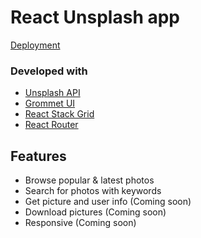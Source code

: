 # React Unsplash app 

[Deployment](https://js-unsplash-react.netlify.com/)

### Developed with

- [Unsplash API](https://unsplash.com/developers)&nbsp;
- [Grommet UI](http://grommet.io/)&nbsp;
- [React Stack Grid](https://tsuyoshiwada.github.io/react-stack-grid/#/)&nbsp;
- [React Router](https://reacttraining.com/react-router/)&nbsp;

## Features 

* Browse popular & latest photos&nbsp;
* Search for photos with keywords&nbsp;
* Get picture and user info (Coming soon)&nbsp;
* Download pictures (Coming soon)&nbsp;
* Responsive (Coming soon)&nbsp;

